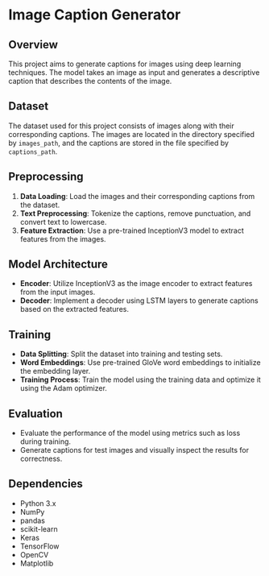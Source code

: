 # Image Caption Generator

## Overview
This project aims to generate captions for images using deep learning techniques. The model takes an image as input and generates a descriptive caption that describes the contents of the image.

## Dataset
The dataset used for this project consists of images along with their corresponding captions. The images are located in the directory specified by `images_path`, and the captions are stored in the file specified by `captions_path`.

## Preprocessing
1. **Data Loading**: Load the images and their corresponding captions from the dataset.
2. **Text Preprocessing**: Tokenize the captions, remove punctuation, and convert text to lowercase.
3. **Feature Extraction**: Use a pre-trained InceptionV3 model to extract features from the images.

## Model Architecture
- **Encoder**: Utilize InceptionV3 as the image encoder to extract features from the input images.
- **Decoder**: Implement a decoder using LSTM layers to generate captions based on the extracted features.

## Training
- **Data Splitting**: Split the dataset into training and testing sets.
- **Word Embeddings**: Use pre-trained GloVe word embeddings to initialize the embedding layer.
- **Training Process**: Train the model using the training data and optimize it using the Adam optimizer.

## Evaluation
- Evaluate the performance of the model using metrics such as loss during training.
- Generate captions for test images and visually inspect the results for correctness.

## Dependencies
- Python 3.x
- NumPy
- pandas
- scikit-learn
- Keras
- TensorFlow
- OpenCV
- Matplotlib
